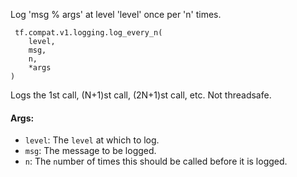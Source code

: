 Log 'msg % args' at level 'level' once per 'n' times.

```
 tf.compat.v1.logging.log_every_n(
    level,
    msg,
    n,
    *args
)
```
Logs the 1st call, (N+1)st call, (2N+1)st call, etc. Not threadsafe.
#### Args:
- `level`: The `level` at which to log.
- `msg`: The message to be logged.
- `n`: The `n`umber of times this should be called before it is logged.
